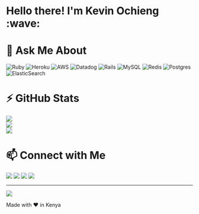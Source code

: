 <h1 align="left" id="macropower-title">Hello there! I'm Kevin Ochieng :wave: </h1>

# 🚀  Ask Me About
![Ruby](https://img.shields.io/badge/ruby-%23CC342D.svg?style=for-the-badge&logo=ruby&logoColor=white) ![Heroku](https://img.shields.io/badge/heroku-%23430098.svg?style=for-the-badge&logo=heroku&logoColor=white) ![AWS](https://img.shields.io/badge/AWS-%23FF9900.svg?style=for-the-badge&logo=amazon-aws&logoColor=white) ![Datadog](https://img.shields.io/badge/datadog-%23632CA6.svg?style=for-the-badge&logo=datadog&logoColor=white) ![Rails](https://img.shields.io/badge/rails-%23CC0000.svg?style=for-the-badge&logo=ruby-on-rails&logoColor=white) ![MySQL](https://img.shields.io/badge/mysql-%2300000f.svg?style=for-the-badge&logo=mysql&logoColor=white) ![Redis](https://img.shields.io/badge/redis-%23DD0031.svg?style=for-the-badge&logo=redis&logoColor=white) ![Postgres](https://img.shields.io/badge/postgres-%23316192.svg?style=for-the-badge&logo=postgresql&logoColor=white) ![ElasticSearch](https://img.shields.io/badge/-ElasticSearch-005571?style=for-the-badge&logo=elasticsearch)
# ⚡️ GitHub Stats
![](https://github-readme-stats.vercel.app/api?username=champagnepappi&theme=dark&hide_border=true&include_all_commits=false&count_private=true)<br/>
![](https://github-readme-streak-stats.herokuapp.com/?user=champagnepappi&theme=dark&hide_border=true)<br/>
![](https://github-readme-stats.vercel.app/api/top-langs/?username=champagnepappi&theme=dark&hide_border=true&include_all_commits=false&count_private=true&layout=compact)
# 📫 Connect with Me	
<p>
<a target="_blank" href="https://www.linkedin.com/in/kevin-ochieng/"><img src="https://img.shields.io/badge/-LinkedIn-0077B5?style=for-the-badge&logo=Linkedin&logoColor=white"></img></a>
<a target="_blank" href="mailto:kevinochieng548@gmail.com"><img src="https://img.shields.io/badge/-Gmail-D14836?style=for-the-badge&logo=Gmail&logoColor=white"></img></a>
<a target="_blank" href="https://medium.com/@kevinlinkin"><img src="https://img.shields.io/badge/-Medium-12100E?style=for-the-badge&logo=Medium&logoColor=white"></img></a>
<a target="_blank" href="https://twitter.com/iamkevyne"><img src="https://img.shields.io/badge/-Twitter-1DA1F2?style=for-the-badge&logo=Twitter&logoColor=white"></img></a>
</p>


---
![](https://komarev.com/ghpvc/?username=champagnepappi)


Made with ❤️ in Kenya
